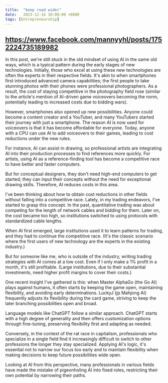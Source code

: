 ```yaml
---
title:  "keep road wider"
date:   2023-12-16 10:00:00 +0800
tags: [Entrepreneurship]
---
```


## https://www.facebook.com/mannyyhl/posts/1752224735189982

In this post, we're still stuck in the old mindset of using AI in the same old ways, which is a typical pattern during the early stages of new technologies. Initially, those who excel at using these new technologies are often the experts in their respective fields. It's akin to when smartphones first introduced advanced camera capabilities; the first people to take stunning photos with their phones were professional photographers. As a result, the cost of staying competitive in the photography field rose (similar to the article's mention of AI-driven game voiceovers becoming the norm, potentially leading to increased costs due to bidding wars).

However, smartphones also opened up new possibilities. Anyone could become a content creator and a YouTuber, and many YouTubers started their journey with just a smartphone. The reason AI is now used for voiceovers is that it has become affordable for everyone. Today, anyone with a CPU can use AI to add voiceovers to their games, leading to cost reductions under the new rules.

For instance, AI can assist in drawing, so professional artists are integrating AI into their production processes to find references more quickly. For artists, using AI as a reference-finding tool has become a competitive race to have better and faster computers.

But for conceptual designers, they don't need high-end computers to get started; they can input their concepts without the need for exceptional drawing skills. Therefore, AI reduces costs in this area.

I've been thinking about how to obtain cost reductions in other fields without falling into a competitive race. Lately, in my trading endeavors, I've started to grasp this concept. In the past, quantitative trading was about competing for the length of network cables and bidding for them. Later on, the cost became too high, so institutions switched to using protocols with standardized cable lengths.

When AI first emerged, large institutions used it to learn patterns for trading, and they had to continue the competitive race. (It's the classic scenario where the first users of new technology are the experts in the existing industry.)

But for someone like me, who is outside of the industry, writing trading strategies with AI comes at a low cost. Even if I only make a 1% profit in a month, it's still profitable. (Large institutions, due to their substantial investments, need higher profit margins to cover their costs.)

One recent insight I've gathered is this: when Master AlphaGo (the Go AI) plays against humans, it often starts by keeping the game open, maintaining flexibility, and avoiding early determinations. LuckyJ (jp Mahjong AI) frequently adjusts its flexibility during the card game, striving to keep the later branching possibilities open and broad.

Language models like ChatGPT follow a similar approach. ChatGPT starts with a high degree of generality and then offers customization options through fine-tuning, preserving flexibility first and adapting as needed.

Conversely, in the context of the rat race in capitalism, professionals who specialize in a single field find it increasingly difficult to switch to other professions the longer they stay specialized. Applying AI's logic, it's essential not to narrow our focus too early and to maintain flexibility when making decisions to keep future possibilities wide open.

Looking at AI from this perspective, many professionals in various fields have made the mistake of pigeonholing AI into fixed roles, restricting their own potential by narrowing their paths.